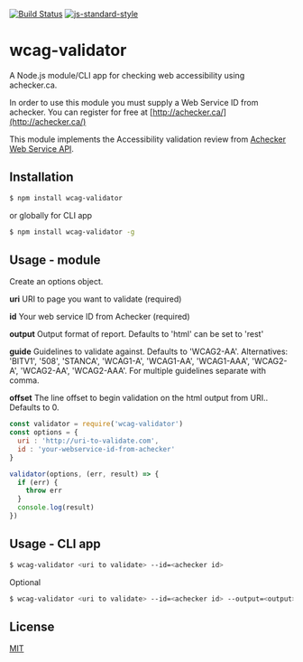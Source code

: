[![Build Status](https://travis-ci.org/zrrrzzt/wcag-validator.svg?branch=master)](https://travis-ci.org/zrrrzzt/wcag-validator)
[![js-standard-style](https://img.shields.io/badge/code%20style-standard-brightgreen.svg?style=flat)](https://github.com/feross/standard)
# wcag-validator

A Node.js module/CLI app for checking web accessibility using achecker.ca.

In order to use this module you must supply a Web Service ID from achecker.
You can register for free at [http://achecker.ca/](http://achecker.ca/)

This module implements the Accessibility validation review from [Achecker Web Service API](http://achecker.ca/documentation/web_service_api.php).

## Installation

```sh
$ npm install wcag-validator
```

or globally for CLI app

```sh
$ npm install wcag-validator -g
```

## Usage - module

Create an options object.

**uri** URI to page you want to validate (required)

**id** Your web service ID from Achecker (required)

**output** Output format of report. Defaults to 'html' can be set to 'rest'

**guide** Guidelines to validate against. Defaults to 'WCAG2-AA'. Alternatives: 'BITV1', '508', 'STANCA', 'WCAG1-A', 'WCAG1-AA', 'WCAG1-AAA', 'WCAG2-A', 'WCAG2-AA', 'WCAG2-AAA'. For multiple guidelines separate with comma.

**offset** The line offset to begin validation on the html output from URI.. Defaults to 0.

```JavaScript
const validator = require('wcag-validator')
const options = {
  uri : 'http://uri-to-validate.com',
  id : 'your-webservice-id-from-achecker'
}

validator(options, (err, result) => {
  if (err) {
    throw err
  }
  console.log(result)
})
```

## Usage - CLI app

```sh
$ wcag-validator <uri to validate> --id=<achecker id>
```

Optional

```sh
$ wcag-validator <uri to validate> --id=<achecker id> --output=<output> --guide=<guide> --offset=<offset>
```

## License
[MIT](LICENSE)
